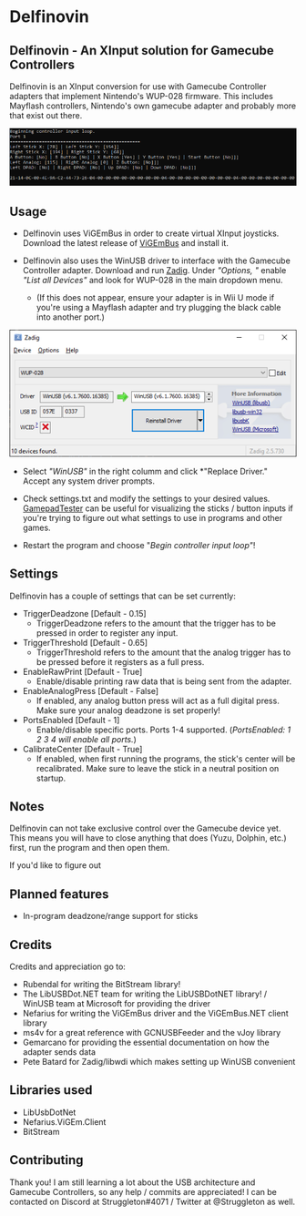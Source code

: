 # Delfinovin
Delfinovin - An XInput solution for Gamecube Controllers
------------
Delfinovin is an XInput conversion for use with Gamecube Controller adapters that implement Nintendo's WUP-028 firmware.
This includes Mayflash controllers, Nintendo's own gamecube adapter and probably more that exist out there.

![](https://github.com/Struggleton/Delfinovin/blob/master/Delfinovin/resources/Delfinovin%20-%20Screenshot%20Debug.png)

## Usage
- Delfinovin uses ViGEmBus in order to create virtual XInput joysticks. Download the latest release of [ViGEmBus](https://github.com/ViGEm/ViGEmBus/releases "ViGEmBus") and install it.

- Delfinovin also uses the WinUSB driver to interface with the Gamecube Controller adapter. Download and run [Zadig](https://zadig.akeo.ie/ "Zadig"). Under *"Options, "* enable *"List all Devices"* and look for WUP-028 in the main dropdown menu.

	- (If this does not appear, ensure your adapter is in Wii U mode if you're using a Mayflash adapter and try plugging the black cable into another port.)

![](https://github.com/Struggleton/Delfinovin/blob/master/Delfinovin/resources/Zadig%20Icon.png)
- Select *"WinUSB"* in the right columm and click *"Replace Driver." Accept any system driver prompts. 

- Check settings.txt and modify the settings to your desired values. [GamepadTester](https://gamepad-tester.com/ "Gamepad Tester") can be useful for visualizing the sticks / button inputs if you're trying to figure out what settings to use in programs and other games. 

- Restart the program and choose "*Begin controller input loop"*!

## Settings
Delfinovin has a couple of settings that can be set currently:

- TriggerDeadzone [Default - 0.15]
	-  TriggerDeadzone refers to the amount that the trigger has to be pressed in order to register any input.
- TriggerThreshold [Default - 0.65]
	-  TriggerThreshold refers to the amount that the analog trigger has to be pressed before it registers as a full press.
- EnableRawPrint [Default - True]
	-  Enable/disable printing raw data that is being sent from the adapter.
- EnableAnalogPress [Default - False]
	- If enabled, any analog button press will act as a full digital press. Make sure your analog deadzone is set properly!
- PortsEnabled [Default - 1]
	- Enable/disable specific ports. Ports 1-4 supported. (*PortsEnabled: 1 2 3 4 will enable all ports.*)
- CalibrateCenter [Default - True]
	- If enabled, when first running the programs, the stick's center will be recalibrated. Make sure to leave the stick in a neutral position on startup.

## Notes
Delfinovin can not take exclusive control over the Gamecube device yet. This means you will have to close anything that does (Yuzu, Dolphin, etc.) first, run the program and then open them. 

If you'd like to figure out 

## Planned features
- In-program deadzone/range support for sticks

## Credits
Credits and appreciation go to:
- Rubendal for writing the BitStream library!
- The LibUSBDot.NET team for writing the LibUSBDotNET library! / WinUSB team at Microsoft for providing the driver
- Nefarius for writing the ViGEmBus driver and the ViGEmBus.NET client library
- ms4v for a great reference with GCNUSBFeeder and the vJoy library
- Gemarcano for providing the essential documentation on how the adapter sends data
- Pete Batard for Zadig/libwdi which makes setting up WinUSB convenient

## Libraries used
- LibUsbDotNet
- Nefarius.ViGEm.Client
- BitStream

## Contributing
Thank you! I am still learning a lot about the USB architecture and Gamecube Controllers, so any help / commits are appreciated! I can be contacted on Discord at Struggleton#4071 / Twitter at @Struggleton as well.
